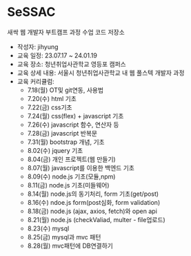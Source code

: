 # SeSSAC
새싹 웹 개발자 부트캠프 과정 수업 코드 저장소

- 작성자: jihyung
- 교육 일정: 23.07.17 ~ 24.01.19
- 교육 장소: 청년취업사관학교 영등포 캠퍼스
- 교육 상세 내용: 서울시 청년취업사관학교 내 웹 풀스텍 개발자 과정
- 교육 커리큘럼:
  * 7.18(월) OT및 git연동, 사용법
  * 7.20(수) html 기초
  * 7.22(금) css기초
  * 7.24(월) css(flex) + javascript 기초
  * 7.26(수) javascript 함수, 연산자 등
  * 7.28(금) javascript 반복문
  * 7.31(월) bootstrap 개념, 기초
  * 8.02(수) jquery 기초
  * 8.04(금) 개인 프로젝트(웹 만들기)
  * 8.07(월) javascript를 이용한 백엔드 기초
  * 8.09(수) node.js 기초(모듈,npm)
  * 8.11(금) node.js 기초(미들웨어)
  * 8.14(월) node.js의 동기처리, form 기초(get/post)
  * 8.16(수) ndoe.js form(post심화, form validation)
  * 8.18(금) node.js (ajax, axios, fetch)와 open api
  * 8.21(월) node.js (checkValiad, multer - file업로드)
  * 8.23(수) mysql
  * 8.25(금) mysql과 mvc 패턴
  * 8.28(월) mvc패턴에 DB연결하기
